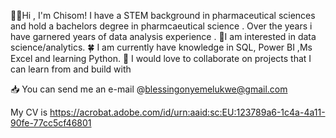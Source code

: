 👋🏼Hi , I'm Chisom! I have a STEM background in pharmaceutical sciences and hold a bachelors degree in pharmcaeutical science . Over the years i have garnered  years of data analysis experience . 👀I am interested in data science/analytics. 🍀 I am currently have knowledge in SQL, Power BI ,Ms Excel and learning Python. 🌺 I would love to collaborate on projects that I can learn from and build with 

📥 You can send me an e-mail @blessingonyemelukwe@gmail.com

My CV is https://acrobat.adobe.com/id/urn:aaid:sc:EU:123789a6-1c4a-4a11-90fe-77cc5cf46801


